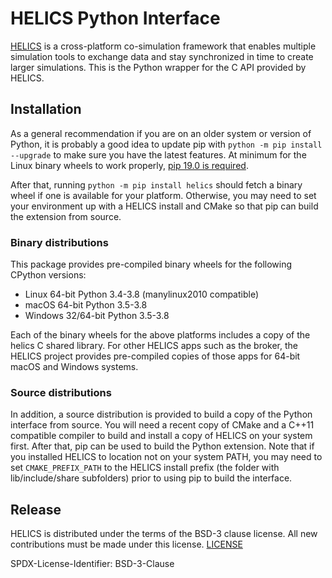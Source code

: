 # HELICS Python Interface
[HELICS](https://github.com/GMLC-TDC/HELICS) is a cross-platform co-simulation framework that enables multiple
simulation tools to exchange data and stay synchronized in time to create larger simulations. This is the Python
wrapper for the C API provided by HELICS.

## Installation
As a general recommendation if you are on an older system or version of Python, it is probably a good idea to
update pip with `python -m pip install --upgrade` to make sure you have the latest features. At minimum for
the Linux binary wheels to work properly, [pip 19.0 is required](https://packaging.python.org/specifications/platform-compatibility-tags/#manylinux-compatibility-support).

After that, running `python -m pip install helics` should fetch a binary wheel if one is available for your
platform. Otherwise, you may need to set your environment up with a HELICS install and CMake so that pip can
build the extension from source.

### Binary distributions
This package provides pre-compiled binary wheels for the following CPython versions:

* Linux 64-bit Python 3.4-3.8 (manylinux2010 compatible)
* macOS 64-bit Python 3.5-3.8
* Windows 32/64-bit Python 3.5-3.8

Each of the binary wheels for the above platforms includes a copy of the helics C shared library. For other
HELICS apps such as the broker, the HELICS project provides pre-compiled copies of those apps for 64-bit
macOS and Windows systems.

### Source distributions
In addition, a source distribution is provided to build a copy of the Python interface from source. You will
need a recent copy of CMake and a C++11 compatible compiler to build and install a copy of HELICS on your system
first. After that, pip can be used to build the Python extension. Note that if you installed HELICS to location
not on your system PATH, you may need to set `CMAKE_PREFIX_PATH` to the HELICS install prefix (the folder
with lib/include/share subfolders) prior to using pip to build the interface.


## Release
HELICS is distributed under the terms of the BSD-3 clause license. All new
contributions must be made under this license. [LICENSE](LICENSE)

SPDX-License-Identifier: BSD-3-Clause
